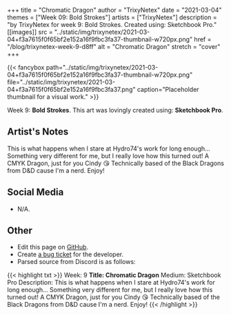 +++
title =       "Chromatic Dragon"
author =      "TrixyNetex"
date =        "2021-03-04"
themes =      ["Week 09: Bold Strokes"]
artists =     ["TrixyNetex"]
description = "by TrixyNetex for week 9: Bold Strokes. Created using: Sketchbook Pro."
[[images]]
              src = "../static/img/trixynetex/2021-03-04+f3a7615f0f65bf2e152a16f9fbc3fa37-thumbnail-w720px.png"
              href = "/blog/trixynetex-week-9-d8ff"
              alt = "Chromatic Dragon"
              stretch = "cover"
+++


{{< fancybox path="../static/img/trixynetex/2021-03-04+f3a7615f0f65bf2e152a16f9fbc3fa37-thumbnail-w720px.png" file="../static/img/trixynetex/2021-03-04+f3a7615f0f65bf2e152a16f9fbc3fa37.png" caption="Placeholder thumbnail for a visual work." >}}


Week 9: **Bold Strokes**. This art was lovingly created using: **Sketchbook Pro**.

## Artist's Notes

This is what happens when I stare at Hydro74's work for long enough... 
Something very different for me, but I really love how this turned out!
A CMYK Dragon, just for you Cindy 😘
Technically based of the Black Dragons from D&D cause I'm a nerd. Enjoy!

## Social Media

- N/A.

## Other

- Edit this page on [GitHub](https://github.com/teaminkling/web-refresh/edit/main/content/blog/trixynetex-week-9-d8ff.md).
- Create [a bug ticket](https://github.com/teaminkling/web-refresh/issues/new?assignees=&labels=bug&template=problem-report.md&title=) for the developer.
- Parsed source from Discord is as follows:

{{< highlight txt >}}
Week: 9
**Title:  Chromatic Dragon**
Medium: Sketchbook Pro
Description: This is what happens when I stare at Hydro74's work for long enough... 
Something very different for me, but I really love how this turned out!
A CMYK Dragon, just for you Cindy 😘
Technically based of the Black Dragons from D&D cause I'm a nerd. Enjoy!
{{< /highlight >}}